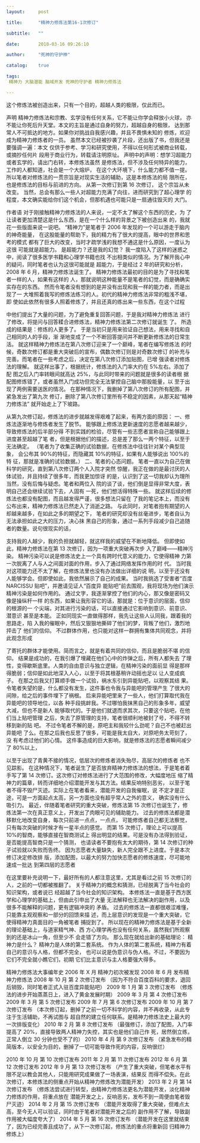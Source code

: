 ```yaml
---
layout:     post

title:      "精神力修炼法第16-1次修订"

subtitle:   ""

date:       2018-03-16 09:26:10

author:     "死神的守护神"

catalog:    true

tags:
 精神力 大脑潜能 脑域开发 死神的守护者 精神力修炼法

---
```




这个修炼法被创造出来，只有一个目的，超越人类的极限，仅此而已。

声明
精神力修炼法和宗教、玄学没有任何关系，它不能让你学会释放小火球，
亦不能让你死后升天堂。本文的主旨是通过自身的努力，超越自身的极限，
达到那常人不可抵达的地方。如果你对挑战自我感兴趣，并且不畏惧未知的
修炼，欢迎成为精神力修炼者的一员。
虽然本文已经被抄袭了片段，还出版了书，但我还是要强调一遍：本文
仅供于参考、学习和研究使用，不得以任何形式被商业转载，或摘抄任何片
段用于商业行为，转载请注明原址。
声明中的声明：想学习超能力或者玄学的，请出门右转，本修炼法虽然
是修炼法，但不涉及任何特异的能力，工作的人都知道，社会是一个大熔炉，
在这个大环境下，什么能力都不值一提。
所以笔者对修炼法的一贯宗旨是对现实生活的辅助，这是本修炼法的局
限所在，也是修炼法的目标与前进的方向。 从第一次修订到第 16 次修订，
这个宗旨从未改变。
当然，总会有那么一些人对超能力充满了向往，进而研究到了超心理学
的程度，本文确实能给你们这个机会，但那机遇也可能只是一扇通往毁灭的
大门。

作者语
对于刚接触精神力修炼法的人来说，一定不太了解这个东西的历史，为
了让读者更加清楚这是什么东西，是在一个什么样的背景之下被创造出来
的，我就花一些版面来说一说吧。
“精神力”是笔者于 2006 年发现的一个可以游走于脑内的神奇能量，
在这股能量的帮助下，我的精力有了很大的提高，眼中的世界和思考的模式
都有了巨大的改变，当时才疏学浅的我想不通这是什么原因，一度认为这很
可能就是超能力。
是超能力？还是我的幻觉？
我一度陷入了这样的迷惑之中，阅读了很多医学书籍和心理学书籍也找
不出相类似的情况。为了解开我心中的疑问，同时笔者也认为这很可能就是
超能力，于是经过 2 年的研究和分析，2008 年 6 月，精神力修炼法诞生了。
精神力修炼法最初的目的是为了寻找和笔者一样的人，如果有这样的
人，那就说明这种能量不是笔者的幻觉，而是确确实实存在的东西。
然而令笔者没有想到的是并没有出现和我一样的能力者，而是出现了一
大堆照着我写的修炼法练习的人。初代的精神力修炼法非常的粗浅不堪，即
使如此依然有很多人照着修炼了，并且还真的练出来一些东西，在这个过程

中他们提出了大量的问题，为了避免重复回答问题，于是我对精神力修炼法
进行了修改，将提问与回答糅合进修炼法，精神力修炼法第二次修订就诞生
了。
所造成的结果是：修炼的人更多了。
于是当初只是用来验证自己想法，用来寻找和自己相同的人的手段，渐
渐地变成了一个不断回答提问并不断更新修炼法的日常生活。
就这样精神力修炼法在第八次修订迎来了一个巅峰，笔者在编写修炼法
的时候，奇数次修订都是重大突破后的宣布，偶数次修订则是对奇数次修订
的补充与完善。而笔者在一些考虑之后，决定在第八次修订添加贴图，已增
强读者对修炼法的理解。
就这样出事了，根据统计，修炼法的入门率大约在 5%左右。添加了配
图之后入门率转眼间就高达 25%，与此同时带来的问题就是很多的读者根
据配图修炼错了，或者虽然入门成功但完全无法掌控自己脑中那股能量，以
至于出现了两例需要送医的情况。
在那种情况下，我删掉了第八次修订的所有配图，并紧急发出了第九次
修订，删除了第八次修订里所有不稳定的因素，从那天起“精神力修炼法”
就开始走上了下坡路。

从第九次修订起，修炼法的进步就越发得艰难了起来，有两方面的原因：
一、修炼法逐渐地与修炼者发生了脱节。
能够跟上修炼法更新速度的志愿者越来越少，导致修炼法的后半部分得
不到实践的检验，尽管有一些志愿者宣称自己能够跟上进度甚至超越了笔
者，但是根据他们的描述，总是差了那么一两个特征，以至于无法确定。
（笔者为了收集正确的试验数据，在修炼法中往往针对某个典型现象，
会公布其 90%的特征，而隐藏其 10%的特征，如果有人能够说出 100%的特
征，那就是准确的试验数据。）
二、笔者的心态问题。
笔者一直以为自己在做科学的研究，直到第八次修订两个人入院才突然
惊醒，我正在做的是最讨厌的人体试验，并且持续了很多年，而我更加惊讶
的是，认识到了这一切我却认为理所当然，没有后悔与疑虑。笔者和两位入
院的谈了谈，他们倒是显得非常大度，表明自己还会继续试验下去，人固有
一死，他们想活得特殊一些。
就这样后续的修炼法也都没有配图，而且越发得严谨，很多想法只留在
了我的笔记本上，而没有公布出来，精神力修炼法已然走入了消逝之路。
与此同时，对笔者抱有期望的人却越来越多，在如此之多的期望之下，
笔者的研究却没有丝毫进步，笔者自认为无法承担如此之大的压力，决心抹
黑自己的形象，通过一系列手段减少自己追随者的数量。说句很现实的话，

支持我的人越少，我的负担就越轻，就这样我的威望在不断地降低。
但即使如此，精神力修炼法在第 13 次修订，因为一项重大突破再次步
入了巅峰——精神污染。
精神污染可以说是修炼法史上一个具有跨时代意义的能力，它使得精神
力第一次脱离了人与人之间面对面的作用，步入了通过网络发挥作用的时
代。
当时我对这项能力还不太了解，在修炼法里也没有办法做出详细的说
明，以至于还没有人能够学会。但即使如此，我依然展示了自己的成果。
当时我挑选了受害者“百度 NARCISSU 贴吧”，并邀请见证人“百度异
能贴吧”前去围观，我将现场为他们演示精神污染是如何作用的。
通过文字，我逐渐掌控了他们的内心，那又像是密码又像是操纵杆一样
的东西，如果让我形容它的话，那就是：位于意识的层面，信仰的根源的一
个尖端，对其进行污染的话，可以直接通过它影响到意识、前意识、潜意识
甚至是本能。
正如同现实一直做得那样，我先让这些人认同我，跟着我的思路走，陷
入我的催眠中，然后又狠狠地撕碎了他们的梦，背叛了他们，激烈地抨击了
他们的信仰。
不过群体作用，也只能对这样一群拥有集体共同观念，并将此观念形成

了寄托的群体才能使用。简而言之，就是有着共同的信仰，而且是脆弱不堪
的信仰。
结果是成功的，在我引爆了埋藏在他们心中的炸弹之后，所有人都失去
了理性，变得歇斯底里。人类的自由意识与独立逻辑，在精神污染的面前显
得是那样得脆弱；信仰是如此地深入人心，以至于将其根基稍许动摇也足以
让人变成疯子。
在那之后我又打算顺手做一个试验，祸水东引到异能贴吧，以观察其结
果。令笔者失望的是，什么都没有发生，这件事也令我与异能吧的管理产生
了很大的间隙，给之后的事件埋下了祸根。
后来异能吧里来了一些人，他们打算取代我在异能吧的领导地位，以各
种手段挑衅我。不过哪怕我抹黑自己的形象多年，威望大减，但也不是新人
能够取代的。于是他们就退而求其次，只要这个贴吧，在他们当上贴吧管理
之后，失去了原管理的支持，笔者很顺利地被封了号，不得不转移到新的贴
吧。
不过令笔者不解的是，原吧主和我较什么劲呢？自己不也被赶出异能吧
了么。在那之后我也反思了很多，可能是我太自大，对原吧务太苛刻了，没
有考虑过他们的心情。
这件事造成的巨大影响，就是修炼法的志愿者瞬间减少了 80%以上，

以至于出现了青黄不接的情况，低层次的修炼者消失殆尽，高层次的修炼者
也不见踪影。
在这种情况下，笔者诞生了是否放弃精神力修炼法的想法，于是笔者着
手写了第 14 次修订。这次修订对修炼法进行了大范围的修改，大幅度地压
缩了精神力的篇章，转而详细地介绍潜能开发与其方法。结果反响特别恶劣，
以至于笔者不得不毁尸灭迹。实际上在笔者看来，潜能开发的自我催眠，说
不定才是正途，可是一方面起点太高，另一方面也没有超乎常人之外的意义，
确实没有什么吸引力。
最近，伴随着笔者研究的重大突破，修炼法第 15 次修订也诞生了，修
炼法第一次在真正意义上，开发出了肉眼可见的辅助能力。
过去的修炼法都是潜移默化地改变自身，每次只前进一点点，一点点，
可能修炼者自己都无法察觉，只有每次突破的时候才有一星半点的感觉。
而第 15 次修订，理论上可以提高 10%的智商，能够直接在智商测试上
得出明显的结果。可是没有办法得到验证，是否能提高智商只是一个猜测，
也请读者不要抱有太大的期待，第 14 次修订的种子试验就以失败而告终。
因为志愿者大量缺失，新人完全跟不上进度。于是本次修订决定修改排
版，添加配图，以最大的努力加快志愿者的修炼速度，尽可能地速成一批达
到第四层的志愿者

在这里要补充说明一下，最好所有的人都注意这里，尤其是看过之前
15 次修订的人，之前的一切都被推翻了。
关于精神力的概念和猜测，已经脱离了当今社会的知识架构，或者说已
经超越了当今社会的知识架构。
本修炼法一直是基于西方医学和心理学的基础上，但由此引申出了大量
无法解释也无法解决的副作用，以及很多不能解释的问题，更有逻辑冲突的
矛盾。
过去的修炼法一直都很艰涩难懂，只能靠主观观察和一部分的回馈来描
述，而上层意识的发现是一个重大突破，它使得精神力真面目的一角被笔者
捕捉到了。
所以现在的精神力修炼法是基于全新的理论基础上，与道家精气神、西
方心理学再也没有任何关系，虽然我们所观察到的还是冰山一角，但至少不
会走错了方向。
那么现在就给出新的基础理论：
精神力是什么？
精神力是人体的第二套系统。
作为人体的第二套系统，精神力有着自己的意识与人格，但都不完全，
也可以说是伪意识与伪人格。不过，不要因为它们不完全就小瞧它们，初期
它们比主意识与主人格要强大得多。

精神力修炼法大事编年史
2006 年 X 月 精神力初次被发现
2008 年 6 月 发布精神力修炼法
2008 年 10 月 第 2 次修订发布
（因为不符合百度百科的要求，退回后销毁，同时笔者正式入驻百度异能贴吧）
2009 年 1 月 第 3 次修订发布
（修炼法的进步开始蒸蒸日上，进入了黄金发展时期）
2009 年 3 月 第 4 次修订发布
2009 年 3 月 第 5 次修订发布
2009 年 7 月 第 6 次修订发布
2009 年 10 月 第 7 次修订发布
（本次修订起，删掉了之前一切不科学的内容，并不再收录，从此专注于生活辅助，不再试图与
超自然的建立任何联系。是精神力修炼法史上最大的一次排版变化）
2010 年 2 月 第 8 次修订发布
（最强修订，添加了配图，入门率提高了 20%，直接导致两人精神力失控，其实也是他们自己作
死，居然倒立练，正常人倒立 30 分钟也受不了的）
2010 年 4 月 第 9 次修订发布
（紧急发布的精简版本，以安全为目的，删掉了一切可能导致作死的内容，反响很烂）

2010 年 10 月 第 10 次修订发布
2011 年 2 月 第 11 次修订发布
2012 年 6 月 第 12 次修订发布
2012 年 9 月 第 13 次修订发布
（产生了重大突破，但笔者水平有限不足以教会其他人，只能用研究成果做了一场表演，结果反
而得不偿失。在此次修订，本修炼法的侧重点开始从精神力修炼改为潜能开发）
2013 年 2 月 第 14 次修订发布
（修炼法尝试进行转型，由精神力修炼法更名为潜能开发，淡化精神力修炼的作用，将重点放在
潜能开发之上，反响恶劣，发布不到一周便由笔者毁尸灭迹）
2014 年 2 月 第 15 次修订发布
（潜能开发取得了重大突破，但难点太高，至今无人可以验证，同时由于笔者对潜能开发之后的
副作用不了解，导致副作用被大幅度夸大了）
2014 年 5 月 第 16 次修订发布
（潜能开发在这里就结束了，因为已经完善且成功了，从下一次修订起，修炼法的重点将重新回
归精神力修炼上）



